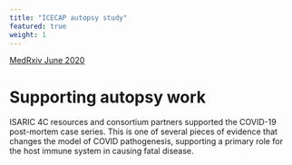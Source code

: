 ```yaml
---
title: "ICECAP autopsy study"
featured: true
weight: 1
---
```


[MedRxiv June 2020](https://www.medrxiv.org/content/10.1101/2020.07.02.20145003v1)

# Supporting autopsy work

ISARIC 4C resources and consortium partners supported the COVID-19 post-mortem case series. This is one of several pieces of evidence that changes the model of COVID pathogenesis, supporting a primary role for the host immune system in causing fatal disease.